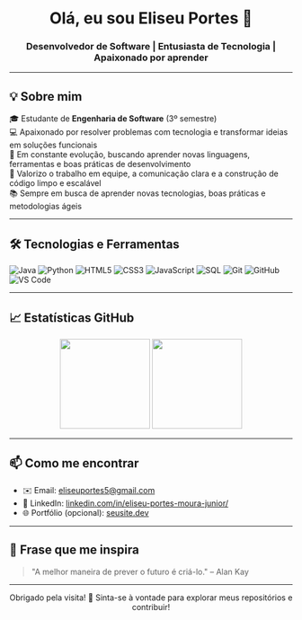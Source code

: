 <!-- Banner ou gif pode ser adicionado aqui -->
<h1 align="center">Olá, eu sou Eliseu Portes 👋</h1>
<h3 align="center">Desenvolvedor de Software | Entusiasta de Tecnologia | Apaixonado por aprender</h3>

---

## 💡 Sobre mim

🎓 Estudante de **Engenharia de Software** (3º semestre)  
💻 Apaixonado por resolver problemas com tecnologia e transformar ideias em soluções funcionais  
🧠 Em constante evolução, buscando aprender novas linguagens, ferramentas e boas práticas de desenvolvimento  
🤝 Valorizo o trabalho em equipe, a comunicação clara e a construção de código limpo e escalável  
📚 Sempre em busca de aprender novas tecnologias, boas práticas e metodologias ágeis

---

## 🛠️ Tecnologias e Ferramentas

![Java](https://img.shields.io/badge/Java-ED8B00?style=for-the-badge&logo=java&logoColor=white)
![Python](https://img.shields.io/badge/Python-3776AB?style=for-the-badge&logo=python&logoColor=white)
![HTML5](https://img.shields.io/badge/HTML5-E34F26?style=for-the-badge&logo=html5&logoColor=white)
![CSS3](https://img.shields.io/badge/CSS3-1572B6?style=for-the-badge&logo=css3&logoColor=white)
![JavaScript](https://img.shields.io/badge/JavaScript-F7DF1E?style=for-the-badge&logo=javascript&logoColor=black)
![SQL](https://img.shields.io/badge/SQL-003B57?style=for-the-badge&logo=postgresql&logoColor=white)
![Git](https://img.shields.io/badge/Git-F05032?style=for-the-badge&logo=git&logoColor=white)
![GitHub](https://img.shields.io/badge/GitHub-181717?style=for-the-badge&logo=github&logoColor=white)
![VS Code](https://img.shields.io/badge/VSCode-007ACC?style=for-the-badge&logo=visual-studio-code&logoColor=white)

---

## 📈 Estatísticas GitHub

<div align="center">
  <img height="160em" src="https://github-readme-stats.vercel.app/api?username=EliseuRockTime&show_icons=true&theme=github_dark&include_all_commits=true&count_private=true"/>
  <img height="160em" src="https://github-readme-stats.vercel.app/api/top-langs/?username=EliseuRockTime&layout=compact&langs_count=7&theme=github_dark"/>
</div>

---

## 📫 Como me encontrar

- ✉️ Email: [eliseuportes5@gmail.com](mailto:eliseuportes5@gmail.com)
- 💼 LinkedIn: [linkedin.com/in/eliseu-portes-moura-junior/](https://linkedin.com/in/eliseu-portes-moura-junior/)
- 🌐 Portfólio (opcional): [seusite.dev](https://seusite.dev)

---

## 💬 Frase que me inspira

> "A melhor maneira de prever o futuro é criá-lo." – Alan Kay

---

<div align="center">
  Obrigado pela visita! 🌟  
  Sinta-se à vontade para explorar meus repositórios e contribuir!
</div>
